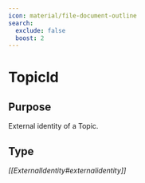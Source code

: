 ```yaml
---
icon: material/file-document-outline
search:
  exclude: false
  boost: 2
---
```


# TopicId

## Purpose

External identity of a Topic.

## Type

*[[ExternalIdentity#externalidentity]]*

